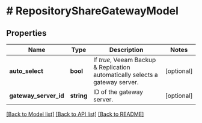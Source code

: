 # # RepositoryShareGatewayModel

## Properties

Name | Type | Description | Notes
------------ | ------------- | ------------- | -------------
**auto_select** | **bool** | If *true*, Veeam Backup &amp; Replication automatically selects a gateway server. | [optional]
**gateway_server_id** | **string** | ID of the gateway server. | [optional]

[[Back to Model list]](../../README.md#models) [[Back to API list]](../../README.md#endpoints) [[Back to README]](../../README.md)
